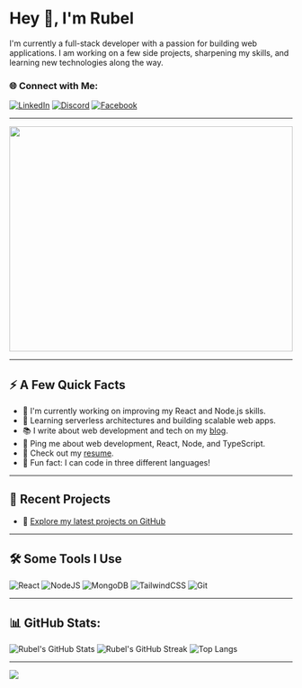 # Hey 👋, I'm Rubel

I'm currently a full-stack developer with a passion for building web applications. I am working on a few side projects, sharpening my skills, and learning new technologies along the way.

### 🌐 Connect with Me:
[![LinkedIn](https://img.shields.io/badge/LinkedIn-%230077B5.svg?style=for-the-badge&logo=linkedin&logoColor=white)](https://www.linkedin.com/in/prince-rubel/)
[![Discord](https://img.shields.io/badge/Discord-%237289DA.svg?style=for-the-badge&logo=discord&logoColor=white)](https://discord.gg/rubel29879) 
[![Facebook](https://img.shields.io/badge/Facebook-%231877F2.svg?style=for-the-badge&logo=facebook&logoColor=white)](https://www.facebook.com/profile.php?id=100029247340444&mibextid=zbwkwl)

---
<img src="https://media.giphy.com/media/3o7qE1YN7aBOFPRw8E/giphy.gif" width="100%" height="400px" /><!-- Replace with a GIF of your choice -->

---

## ⚡ A Few Quick Facts

- 🌱 I'm currently working on improving my React and Node.js skills.
- 🧠 Learning serverless architectures and building scalable web apps.
- 📚 I write about web development and tech on my [blog](https://rubelblog.com). 
- 💬 Ping me about web development, React, Node, and TypeScript.
- 📄 Check out my [resume](https://rubelresume.com).
- 🎯 Fun fact: I can code in three different languages!

---

## 📂 Recent Projects
- 🔗 [Explore my latest projects on GitHub](https://github.com/RubelCoderX)

---

## 🛠 Some Tools I Use

![React](https://img.shields.io/badge/react-%2361DAFB.svg?style=for-the-badge&logo=react&logoColor=black)
![NodeJS](https://img.shields.io/badge/node.js-%2343853D.svg?style=for-the-badge&logo=node.js&logoColor=white)
![MongoDB](https://img.shields.io/badge/mongodb-%2347A248.svg?style=for-the-badge&logo=mongodb&logoColor=white)
![TailwindCSS](https://img.shields.io/badge/tailwindcss-%2338B2AC.svg?style=for-the-badge&logo=tailwind-css&logoColor=white)
![Git](https://img.shields.io/badge/git-%23F05033.svg?style=for-the-badge&logo=git&logoColor=white)

---

## 📊 GitHub Stats:
![Rubel's GitHub Stats](https://github-readme-stats.vercel.app/api?username=RubelCoderX&show_icons=true&theme=radical)
![Rubel's GitHub Streak](https://github-readme-streak-stats.herokuapp.com/?user=RubelCoderX&theme=radical)
![Top Langs](https://github-readme-stats.vercel.app/api/top-langs/?username=RubelCoderX&layout=compact&theme=radical)

---

[![](https://visitcount.itsvg.in/api?id=RubelCoderX&icon=0&color=0)](https://visitcount.itsvg.in)
